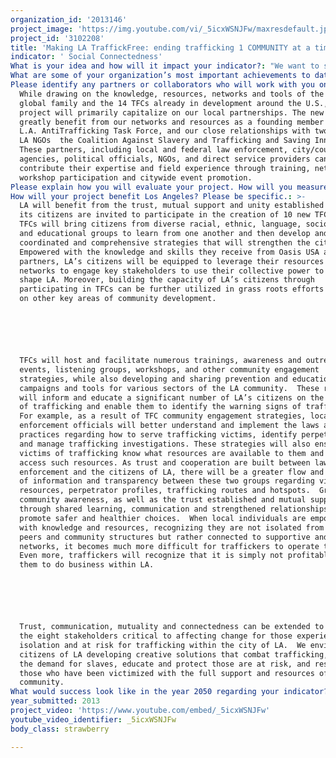 ```yaml
---
organization_id: '2013146'
project_image: 'https://img.youtube.com/vi/_5icxWSNJFw/maxresdefault.jpg'
project_id: '3102208'
title: 'Making LA TraffickFree: ending trafficking 1 COMMUNITY at a time'
indicator: ' Social Connectedness'
What is your idea and how will it impact your indicator?: "We want to see human trafficking end in Los Angeles and throughout the United States. We believe it is possible to end human trafficking 1 COMMUNITY at a time using a multisectored approach that mobilizes and empowers individuals from within the community to address vulnerabilities for trafficking in their own local area.  Oasis has developed the TraffickFree Community (TFC) model to mobilize and equip citizens to lead local, grassroots action by working with 8 key stakeholders with the collective power to end slavery.  To initiate this kind of change in LA, Oasis would like to start 10 new TFCs by the end of 2013. \n\n\n\n\n\nHuman Trafficking is a global problem with a local face that will only be effectively addressed as local communities take responsibility for responding to specific issues in their area.  Oasis was founded in the 1980s in London with a vision for community transformation; it’s now grown to 10 countries across the world, each fighting human trafficking by empowering local communities.  In the US, the secret to success is the TFC model of local ownership by citizen leaders who leverage their social capital for cooperative change that benefits the whole community. Oasis provides the necessary training and support to build skills and opportunities that foster mutual trust and constructive social interaction. \n\n\n\n\n\nOasis has identified 8 key community stakeholders that could potentially engage with the life of someone who has been trafficked — schools, local business, consumers, media, faith communities/NGOs, first responders, law enforcement and local legislatures.  When working together, using their collective power for the benefit of the vulnerable and marginalized, these stakeholders strengthen the community to function as a whole — a place where everyone is included, making a contribution and reaching their ultimate potential.  Communities should be healthy, inclusive, integrated, empowering and supportive, where every citizen can experience wholeness and fullness of life.  Trafficking is not able to exist or flourish here. \n\n\n\n\n\nThe uniqueness of the TFC model is its ability to replicate antitrafficking campaigns and activities in a variety of contexts, regardless of social, racial, ethnic, socioeconomic or other demographic factors.  Each TFC looks different because each community is different.  Therefore, it is essential that local citizen leaders from within the community drive the vision, strategy and activities of a TFC.  TFCs are catalysts that motivate, encourage and lead by example, united by a common ideology that trafficking has no place in our communities — in LA or globally. \n\n\n\n\n\n10 new TFCs will be strategically established throughout LA using the following criteria: \n\n\n*\tproximity to known trafficking routes; \n\n\n*\tcommitted and engaged citizen leaders; \n\n\n*\texisting antitrafficking networks and momentum.  \n\n\nIn addition to receiving training on the global and local dynamics of trafficking, new TFC participants will be trained in research design to discover the vulnerabilities and issues specific to their community.  They will learn how to engage the 8 stakeholders, first focusing on existing networks and those that influence the most significant vulnerabilities in their communities.  Empowered with information and strategies for engaging the resources and networks necessary for bringing about change, Oasis will continue to develop, resource and support these citizen leaders to act  creating stronger more connected communities.  Additionally, these new TFCs will have the opportunity to engage and learn from one another and existing TFCs  sharing best practices, team and community building techniques, advocacy tools, challenges and stories. \n\n\n\n\n\nFurthermore, Oasis will equip these civic leaders to be creative catalysts empowered to educate, organize, train and lead others.  In addition to creating 10 new TFCs, Oasis will sponsor and facilitate no less than 10 additional community engagement events.  These events will provide models for awareness and outreach events, while resourcing new TFCs with a solid foundation on which they can build their networks and implement strategies specific to the needs of their communities. Such events could include general human trafficking awareness and education for Angelinos, specialized stakeholder trainings, leadership and community building workshops, and strategic listening groups between stakeholders (e.g. police and youth; police and first responders; teachers, parents and students; businesses and consumers).. \n\n\n\n\n\nEffective collaboration and partnership between and amongst TFCs requires efficient and user friendly communication tools and platforms.  Part of this project will invest in communication tools, training curriculum, campaign promotional materials, marketing and/or other resources for training and supporting TFCs as they work to educate, engage and unite their community in the fight against slavery."
What are some of your organization’s most important achievements to date?: "After several years of testing and developing the model, there are now 14 TFCs in various stages of development in California, Colorado, Ohio and Florida.  Through training and support provided by Oasis, TFCs:\n\n\n\n\n\n*\tParticipated as a leading member of the Raise the Bar! campaign on a multiyear national campaign to petition Hershey to use fair trade chocolate; in late 2012 Hershey announced specific plans to head in that direction;\n\n\n*\tProvide ongoing support and assistance to a young woman trafficked into the USA who then identified herself as a victim to a local LA TFC;\n\n\n*\tResourced the FBI, local law enforcement and direct service providers with more than 60 freedom bags for trafficking victims rescued in a LA sting operation this year; more than 100 freedom bags have been provided in the last year;\n\n\n*\tWorked with the LA Metro AntiTraffickingTask Force to implement a citywide antitrafficking bus bench campaign in 2012;\n\n\n*\tProvided education and awareness to over 1200 new activists in 201112;\n\n\n*\tMentor survivors of trafficking in partnership with direct service providers, while also providing ESL, cooking and baking classes;\n\n\n*\tCreated an antitrafficking awareness campaign with funding from the US Department of Health and Human Services, Office of Refuge and Resettlement that reached over 8,000 people facetoface with awareness information; we worked with Chinese media outlets to publish ten newspaper articles, televise multiple interviews, produce a public service announcement aired on three different Chinese channels, and carry out a public awareness campaign using the LA metro transport system;\n\n\n*\tShare valuable information and research gathered on trafficking hotspots and vulnerabilities with local officials, most recently a local LA County mayor who was unaware of the issues facing his community;\n\n\n*\tServed as a subgrantee in partnership with the Coalition Against Slavery and Trafficking on a Department of Justice grant; through more than 60 outreach and training events, Oasis provided training to more than 5,000 individuals in the LA area;   \n\n\n*\tCelebrated several years of grass roots community organizing and advocacy in partnership with Fair Trade Town USA in seeing Pasadena declared the second Fair Trade Town in California;  \n\n\n*\tPartnered with Pasadena Unified School District enabling more than 250 high school students to receive antitrafficking awareness and education through its ‘Summer Skillz’ program; this curriculum, currently being adapted for use by public schools in Florida, can also be adapted for younger students and is available upon request."
Please identify any partners or collaborators who will work with you on this project.: >-
  While drawing on the knowledge, resources, networks and tools of the Oasis
  global family and the 14 TFCs already in development around the U.S., this
  project will primarily capitalize on our local partnerships. The new TFCs will
  greatly benefit from our networks and resources as a founding member of the
  L.A. AntiTrafficking Task Force, and our close relationships with two leading
  LA NGOs  the Coalition Against Slavery and Trafficking and Saving Innocence. 
  These partners, including local and federal law enforcement, city/county
  agencies, political officials, NGOs, and direct service providers can
  contribute their expertise and field experience through training, networking,
  workshop participation and citywide event promotion. 
Please explain how you will evaluate your project. How will you measure success?: "Indicators for the success of our project will be: \n\n\n*\tIndividuals are aware of vulnerabilities in their communities and actively engaged in prevention\n\n\n*\tParticipation and inclusion from diverse representatives within the community\n\n\n*\tOwnership and leadership of the community process and engagement\n\n\n*\tStakeholder engagement around antitrafficking strategies and interventions\n\n\n*\tInvestment in new and ongoing resources and networks. \n\n\n\n\n\nWe will quantify these indicators biannually by measuring the following items, using a newly developed opensource database program now available for all Oasis countries:\n\n\no\tDo the TFCs meet together consistently with representation and participation from diverse populations within the city? \n\n\no\tHave the TFCs undertaken the research and discovery process to identify the particular vulnerabilities for trafficking in their community?\n\n\no\tBased upon the research and discovery process, has the TFC identified one or two key stakeholders with whom to deepen their engagement?\n\n\no\tHow many community stakeholder meetings take place between two or more stakeholders?\n\n\no\tHow many community engagement events (awareness/outreach, workshops, listening groups, campaigns, etc.) have been hosted and facilitated by the TFCs?\n\n\no\tDo the city’s residents know where and how to access resources and tools related to trafficking, including the toll free hotline number?\n\n\no\tAre more citizens of LA able to identify the risks and definition of human trafficking?\n\n\no\tAre TFCs able to refer and support survivors in restoration and community? \n\n\no\tAre stakeholders implementing strategies designed to mitigate the vulnerabilities of trafficking, raise awareness on trafficking issues and promote and make resources available to resources?\n\n\no\tAre the TFC leaders participating in ongoing leadership development training and activities offered through Oasis?\n\n\no\tHave police, prosecutors, judges and first responders been trained in fighting/identifying trafficking and its victims? \n\n\no\tHave resources been identified that can provide for the physical, psychological, spiritual and social recovery of victims, such as housing and counseling, in a language victims understand?\n\n\n"
How will your project benefit Los Angeles? Please be specific.: >-
  LA will benefit from the trust, mutual support and unity established as all of
  its citizens are invited to participate in the creation of 10 new TFCs.  These
  TFCs will bring citizens from diverse racial, ethnic, language, socioeconomic
  and educational groups to learn from one another and then develop and lead
  coordinated and comprehensive strategies that will strengthen the city.
  Empowered with the knowledge and skills they receive from Oasis USA and its
  partners, LA’s citizens will be equipped to leverage their resources and
  networks to engage key stakeholders to use their collective power to build and
  shape LA. Moreover, building the capacity of LA’s citizens through
  participating in TFCs can be further utilized in grass roots efforts focused
  on other key areas of community development. 






  TFCs will host and facilitate numerous trainings, awareness and outreach
  events, listening groups, workshops, and other community engagement
  strategies, while also developing and sharing prevention and education
  campaigns and tools for various sectors of the LA community.  These resources
  will inform and educate a significant number of LA’s citizens on the dangers
  of trafficking and enable them to identify the warning signs of trafficking. 
  For example, as a result of TFC community engagement strategies, local law
  enforcement officials will better understand and implement the laws and
  practices regarding how to serve trafficking victims, identify perpetrators,
  and manage trafficking investigations. These strategies will also ensure
  victims of trafficking know what resources are available to them and how to
  access such resources. As trust and cooperation are built between law
  enforcement and the citizens of LA, there will be a greater flow and exchange
  of information and transparency between these two groups regarding victim
  resources, perpetrator profiles, trafficking routes and hotspots.  Greater
  community awareness, as well as the trust established and mutual support built
  through shared learning, communication and strengthened relationships will
  promote safer and healthier choices.  When local individuals are empowered
  with knowledge and resources, recognizing they are not isolated from their
  peers and community structures but rather connected to supportive and caring
  networks, it becomes much more difficult for traffickers to operate there. 
  Even more, traffickers will recognize that it is simply not profitable for
  them to do business within LA.






  Trust, communication, mutuality and connectedness can be extended to each of
  the eight stakeholders critical to affecting change for those experiencing
  isolation and at risk for trafficking within the city of LA.  We envision the
  citizens of LA developing creative solutions that combat trafficking, reduce
  the demand for slaves, educate and protect those are at risk, and restore
  those who have been victimized with the full support and resources of this
  community.
What would success look like in the year 2050 regarding your indicator?: "In 2050, the citizens of LA will enjoy trusting, mutually supportive, constructive and nurturing relationships with those in their families, workplaces, neighborhoods and throughout the city.  These relationships and connections provide emotional support, while also supporting overall health and wellbeing. Research has shown that higher levels of perceived social connectedness are associated with lower blood pressure, better immune responses, and lower levels of stress hormones  all of which contribute to the prevention of chronic disease. \n\n\n\n\n\nAfter working as catalysts for change  raising awareness, mobilizing their social capital, intervening and ensuring restoration  Los Angeles is now a safer, healthier and inclusive society where people are connected, informed and supported.  Most of all, communities are free of trafficking.  Their grassroots action, combined with the collect power of stakeholder action, has ensured LA enjoys:\n\n\n*\tthe most informed, educated and resourced residents on trafficking issues;\n\n\n*\tthe most coordinated and cohesive intervention and restoration services;\n\n\n*\tcomprehensive laws and ordinances enforced throughout the city;\n\n\n*\tbeing the first major US city to end human trafficking. \n\n\n\n\n\nA few examples of change brought about by the coordinated and cohesive interventions of the stakeholders would include:\n\n\no\tComprehensive antitrafficking campaigns and programming within LA schools that empower parents, teachers, administratora, and students to define human trafficking and its risks, confidently identify and work with the relevant authorities in situations where trafficking is happening, or may be occurring, and know where and how to access resources;\n\n\no\tLaw enforcement and first responders are trusted resources able to identify and respond to trafficking appropriately, compassionately and with the full support of the justice system;\n\n\no\tLocal legislatures have examined their laws relating to trafficking, closed the loopholes that once allow trafficking to persist, and demonstrate their commitment to justice through the allocation of resources and services to victims and tough criminal and financial penalties for perpetrators;\n\n\no\tLocal businesses are trained on trafficking and employment regulations, able to map their supply chains, stock a full range of fair trade, slave free products; \n\n\no\tConsumers have wide access to and take advantage of fair trade, slave free products in all parts of the city; \n\n\no\tThe media uses its voice to promote justice, ensuring a platform for the positive, civic engagement of LA citizens around issues of trafficking, while also committing to ending their  participation in the solicitation of human beings;\n\n\no\tFaith communities are a place of inclusion and reintegration where faith is demonstrated while caring, nurturing and supporting those who were marginalized and excluded — they serve as linkages to information and resources for housing, employment, social support, and spiritual well being."
year_submitted: 2013
project_video: 'https://www.youtube.com/embed/_5icxWSNJFw'
youtube_video_identifier: _5icxWSNJFw
body_class: strawberry

---
```

